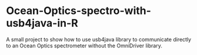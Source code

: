 # Ocean-Optics-spectro-with-usb4java-in-R
A small project to show how to use usb4java library to communicate directly to an Ocean Optics spectrometer without the OmniDriver library.
